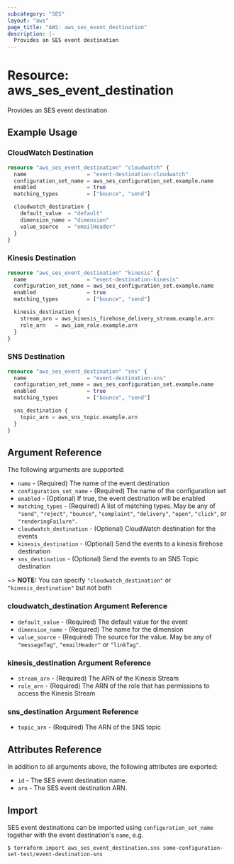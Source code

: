 ```yaml
---
subcategory: "SES"
layout: "aws"
page_title: "AWS: aws_ses_event_destination"
description: |-
  Provides an SES event destination
---
```


# Resource: aws_ses_event_destination

Provides an SES event destination

## Example Usage

### CloudWatch Destination

```terraform
resource "aws_ses_event_destination" "cloudwatch" {
  name                   = "event-destination-cloudwatch"
  configuration_set_name = aws_ses_configuration_set.example.name
  enabled                = true
  matching_types         = ["bounce", "send"]

  cloudwatch_destination {
    default_value  = "default"
    dimension_name = "dimension"
    value_source   = "emailHeader"
  }
}
```

### Kinesis Destination

```terraform
resource "aws_ses_event_destination" "kinesis" {
  name                   = "event-destination-kinesis"
  configuration_set_name = aws_ses_configuration_set.example.name
  enabled                = true
  matching_types         = ["bounce", "send"]

  kinesis_destination {
    stream_arn = aws_kinesis_firehose_delivery_stream.example.arn
    role_arn   = aws_iam_role.example.arn
  }
}
```

### SNS Destination

```terraform
resource "aws_ses_event_destination" "sns" {
  name                   = "event-destination-sns"
  configuration_set_name = aws_ses_configuration_set.example.name
  enabled                = true
  matching_types         = ["bounce", "send"]

  sns_destination {
    topic_arn = aws_sns_topic.example.arn
  }
}
```

## Argument Reference

The following arguments are supported:

* `name` - (Required) The name of the event destination
* `configuration_set_name` - (Required) The name of the configuration set
* `enabled` - (Optional) If true, the event destination will be enabled
* `matching_types` - (Required) A list of matching types. May be any of `"send"`, `"reject"`, `"bounce"`, `"complaint"`, `"delivery"`, `"open"`, `"click"`, or `"renderingFailure"`.
* `cloudwatch_destination` - (Optional) CloudWatch destination for the events
* `kinesis_destination` - (Optional) Send the events to a kinesis firehose destination
* `sns_destination` - (Optional) Send the events to an SNS Topic destination

~> **NOTE:** You can specify `"cloudwatch_destination"` or `"kinesis_destination"` but not both

### cloudwatch_destination Argument Reference

* `default_value` - (Required) The default value for the event
* `dimension_name` - (Required) The name for the dimension
* `value_source` - (Required) The source for the value. May be any of `"messageTag"`, `"emailHeader"` or `"linkTag"`.

### kinesis_destination Argument Reference

* `stream_arn` - (Required) The ARN of the Kinesis Stream
* `role_arn` - (Required) The ARN of the role that has permissions to access the Kinesis Stream

### sns_destination Argument Reference

* `topic_arn` - (Required) The ARN of the SNS topic

## Attributes Reference

In addition to all arguments above, the following attributes are exported:

* `id` - The SES event destination name.
* `arn` - The SES event destination ARN.

## Import

SES event destinations can be imported using `configuration_set_name` together with the event destination's `name`,
e.g.

```
$ terraform import aws_ses_event_destination.sns some-configuration-set-test/event-destination-sns
```
